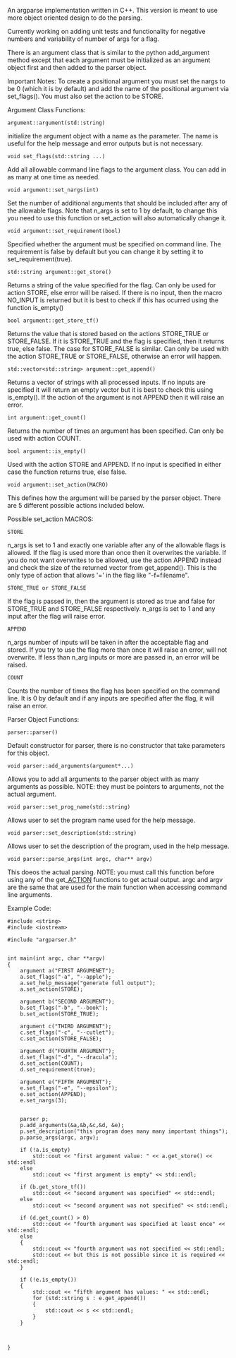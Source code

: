 An argparse implementation written in C++. This version is meant to use more object oriented design to do the parsing.

Currently working on adding unit tests and functionality for negative numbers and variability of number of args for a flag.

There is an argument class that is similar to the python add_argument method except that each argument must be initialized as an argument object first and then added to the parser object. 


Important Notes:
To create a positional argument you must set the nargs to be 0 (which it is by default) and add the name of the positional argument via set_flags(). You must also set the action to be STORE. 

Argument Class Functions:

    argument::argument(std::string)

initialize the argument object with a name as the parameter. The name is useful for the help message and error outputs but is not necessary.

    void set_flags(std::string ...)

Add all allowable command line flags to the argument class. You can add in as many at one time as needed.

    void argument::set_nargs(int)

Set the number of additional arguments that should be included after any of the allowable flags. Note that n_args is set to 1 by default, to change this you need to use this function or set_action will also automatically change it.

    void argument::set_requirement(bool)

Specified whether the argument must be specified on command line. The requirement is false by default but you can change it by setting it to set_requirement(true). 

    std::string argument::get_store()

Returns a string of the value specified for the flag. Can only be used for action STORE, else error will be raised. If there is no input, then the macro NO_INPUT is returned but it is best to check if this has ocurred using the function is_empty() 

    bool argument::get_store_tf()

Returns the value that is stored based on the actions STORE_TRUE or STORE_FALSE. If it is STORE_TRUE and the flag is specified, then it returns true, else false. The case for STORE_FALSE is similar. Can only be used with the action STORE_TRUE or STORE_FALSE, otherwise an error will happen.
    
    std::vector<std::string> argument::get_append()

Returns a vector of strings with all processed inputs. If no inputs are specified it will return an empty vector but it is best to check this using is_empty(). If the action of the argument is not APPEND then it will raise an error.

    int argument::get_count()

Returns the number of times an argument has been specified. Can only be used with action COUNT.

    bool argument::is_empty()

Used with the action STORE and APPEND. If no input is specified in either case the function returns true, else false.

    void argument::set_action(MACRO)

This defines how the argument will be parsed by the parser object. There are 5 different possible actions included below.

Possible set_action MACROS:

    STORE

n_args is set to 1 and exactly one variable after any of the allowable flags is allowed. If the flag is used more than once then it overwrites the variable. If you do not want overwrites to be allowed, use the action APPEND instead and check the size of the returned vector from get_append(). This is the only type of action that allows '=' in the flag like "-f=filename".

    STORE_TRUE or STORE_FALSE

If the flag is passed in, then the argument is stored as true and false for STORE_TRUE and STORE_FALSE respectively. n_args is set to 1 and any input after the flag will raise error.

    APPEND

n_args number of inputs will be taken in after the acceptable flag and stored. If you try to use the flag more than once it will raise an error, will not overwrite. If less than n_arg inputs or more are passed in, an error will be raised.

    COUNT

Counts the number of times the flag has been specified on the command line. It is 0 by default and if any inputs are specified after the flag, it will raise an error.


Parser Object Functions:

    parser::parser()

Default constructor for parser, there is no constructor that take parameters for this object.

    void parser::add_arguments(argument*...)

Allows you to add all arguments to the parser object with as many arguments as possible. NOTE: they must be pointers to arguments, not the actual argument.

    void parser::set_prog_name(std::string)

Allows user to set the program name used for the help message.

    void parser::set_description(std::string)

Allows user to set the description of the program, used in the help message.

    void parser::parse_args(int argc, char** argv)

This doeos the actual parsing. NOTE: you must call this function before using any of the get_[ACTION]() functions to get actual output. argc and argv are the same that are used for the main function when accessing command line arguments.

    
Example Code:

    #include <string>
    #include <iostream>

    #include "argparser.h"


    int main(int argc, char **argv) 
    {
        argument a("FIRST ARGUMENET");
        a.set_flags("-a", "--apple");
        a.set_help_message("generate full output");
        a.set_action(STORE);

        argument b("SECOND ARGUMENT");
        b.set_flags("-b", "--book");
        b.set_action(STORE_TRUE);

        argument c("THIRD ARGUMENT");
        c.set_flags("-c", "--cutlet");
        c.set_action(STORE_FALSE);

        argument d("FOURTH ARGUMENT");
        d.set_flags("-d", "--dracula");
        d.set_action(COUNT);
        d.set_requirement(true);

        argument e("FIFTH ARGUMENT");
        e.set_flags("-e", "--epsilon");
        e.set_action(APPEND);
        e.set_nargs(3);


        parser p;
        p.add_arguments(&a,&b,&c,&d, &e);
        p.set_description("this program does many many important things");
        p.parse_args(argc, argv);

        if (!a.is_empty)
            std::cout << "first argument value: " << a.get_store() << std::endl
        else
            std::cout << "first argument is empty" << std::endl;    

        if (b.get_store_tf())
            std::cout << "second argument was specified" << std::endl; 
        else
            std::cout << "second argument was not specified" << std::endl;
        
        if (d.get_count() > 0)
            std::cout << "fourth argument was specified at least once" << std::endl;
        else
        {
            std::cout << "fourth argument was not specified << std::endl;
            std::cout << but this is not possible since it is required << std::endl;
        }

        if (!e.is_empty())
        {
            std::cout << "fifth argument has values: " << std::endl;
            for (std::string s : e.get_append())
            {
                std::cout << s << std::endl;
            }
        }



    }






